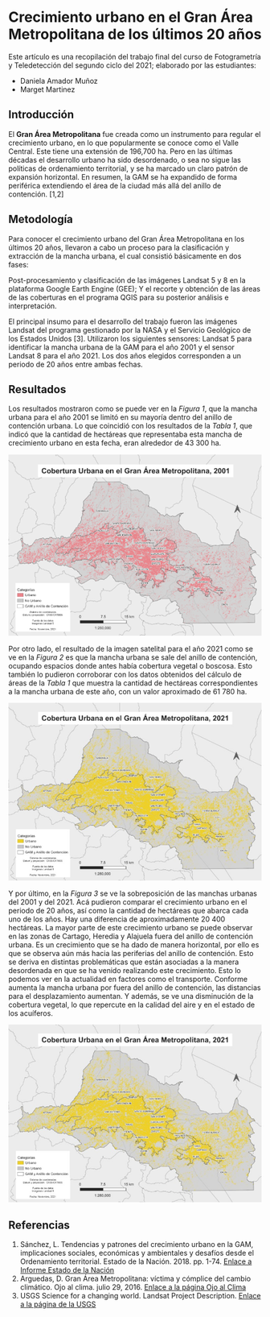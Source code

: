 # Crecimiento urbano en el Gran Área Metropolitana de los últimos 20 años

Este artículo es una recopilación del trabajo final del curso de Fotogrametría y Teledetección del segundo ciclo del 2021; elaborado por las estudiantes: 
* Daniela Amador Muñoz
* Marget Martinez

## Introducción 

El **Gran Área Metropolitana** fue creada como un instrumento para regular el crecimiento urbano, en lo que popularmente se conoce como el Valle Central. Este tiene una extensión de 196,700 ha. Pero en las últimas décadas el desarrollo urbano ha sido desordenado, o sea no sigue las políticas de ordenamiento territorial, y se ha marcado un claro patrón de expansión horizontal. En resumen, la GAM se ha expandido de forma periférica extendiendo el área de la ciudad más allá del anillo de contención. [1,2]

## Metodología

Para conocer el crecimiento urbano del Gran Área Metropolitana en los últimos 20 años, llevaron a cabo un proceso para la clasificación y extracción de la mancha urbana, el cual consistió básicamente en dos fases: 

Post-procesamiento y clasificación de las imágenes Landsat 5 y 8 en la plataforma Google Earth Engine (GEE);
Y el recorte y obtención de las áreas de las coberturas en el programa QGIS para su posterior análisis e interpretación. 

El principal insumo para el desarrollo del trabajo fueron las imágenes Landsat del programa gestionado por la NASA y el Servicio Geológico de los Estados Unidos [3]. Utilizaron los siguientes sensores: Landsat 5 para identificar la mancha urbana de la GAM para el año 2001 y el sensor Landsat 8 para el año 2021. Los dos años elegidos corresponden a un periodo de 20 años entre ambas fechas.  

## Resultados 

Los resultados mostraron como se puede ver en la *Figura 1*, que la mancha urbana para el año 2001 se limitó en su mayoría dentro del anillo de contención urbana. Lo que coincidió con los resultados de la *Tabla 1*, que indicó que la cantidad de hectáreas que representaba esta mancha de crecimiento urbano en esta fecha, eran alrededor de 43 300 ha. 


![Figura 1](https://github.com/mdaenim/Tarea-1-Crecimiento-urbano/blob/main/Figura%201.png)

Por otro lado, el resultado de la imagen satelital para el año 2021 como se ve en la *Figura 2* es que la mancha urbana se sale del anillo de contención, ocupando espacios donde antes había cobertura vegetal o boscosa. Esto también lo pudieron corroborar con los datos obtenidos del cálculo de áreas de la *Tabla 1* que muestra la cantidad de hectáreas correspondientes a la mancha urbana de este año, con un valor aproximado de 61 780 ha. 

![Figura 2](https://github.com/mdaenim/Tarea-1-Crecimiento-urbano/blob/main/Figura%202.jpeg)

Y por último, en la *Figura 3* se ve la sobreposición de las manchas urbanas del 2001 y del 2021. Acá pudieron comparar el crecimiento urbano en el periodo de 20 años, así como la cantidad de hectáreas que abarca cada uno de los años. Hay una diferencia de aproximadamente 20 400 hectáreas. La mayor parte de este crecimiento urbano se puede observar en las zonas de Cartago, Heredia y Alajuela fuera del anillo de contención urbana. Es un crecimiento que se ha dado de manera horizontal, por ello es que se observa aún más hacia las periferias del anillo de contención. Esto se deriva en distintas problemáticas que están asociadas a la manera desordenada en que se ha venido realizando este crecimiento. Esto lo podemos ver en la actualidad en factores como el transporte. Conforme aumenta la mancha urbana por fuera del anillo de contención, las distancias para el desplazamiento aumentan. Y además, se ve una disminución de la cobertura vegetal, lo que repercute en la calidad del aire y en el estado de los acuíferos.

![Figura 3](https://github.com/mdaenim/Tarea-1-Crecimiento-urbano/blob/main/Figura%202.jpeg)

## Referencias

1. Sánchez, L. Tendencias y patrones del crecimiento urbano en la GAM, implicaciones sociales, económicas y ambientales y desafíos desde el Ordenamiento territorial. Estado de la Nación. 2018. pp. 1-74. [Enlace a Informe Estado de la Nación](https://repositorio.conare.ac.cr/bitstream/handle/20.500.12337/2982/Tendencias_patrones_crecimiento_urbano_GAM.pdf?sequence=1&isAllowed=y) 
2. Arguedas, D. Gran Área Metropolitana: víctima y cómplice del cambio climático. Ojo al clima. julio 29, 2016. [Enlace a la página Ojo al Clima](https://ojoalclima.com/gran-area-metropolitana-victima-y-complice-del-cambio-climatico/)
3. USGS Science for a changing world. Landsat Project Description. [Enlace a la página de la USGS](https://web.archive.org/web/20160320142700/http://landsat.usgs.gov/about_project_descriptions.php)

